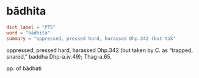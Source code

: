 # bādhita

``` toml
dict_label = "PTS"
word = "bādhita"
summary = "oppressed, pressed hard, harassed Dhp.342 (but tak"
```

oppressed, pressed hard, harassed Dhp.342 (but taken by C. as “trapped, snared,” baddha Dhp\-a.iv.49); Thag\-a.65.

pp. of bādhati

